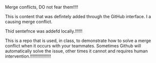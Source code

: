Merge conflicts, DO not fear them!!!!

This is content that was defintely added through the GitHub interface. I a causing  merge conflict.

Thid sentefnce was addefd locally.!!!!!!

This is a repo that is used, in class, to demonstrate how to solve a merge conflict when it occurs with your teammates. Sometimes Github will automatically solve the issue, other times it cannot and requires human intervention.!!!!!!!!!!!!!!!!!
